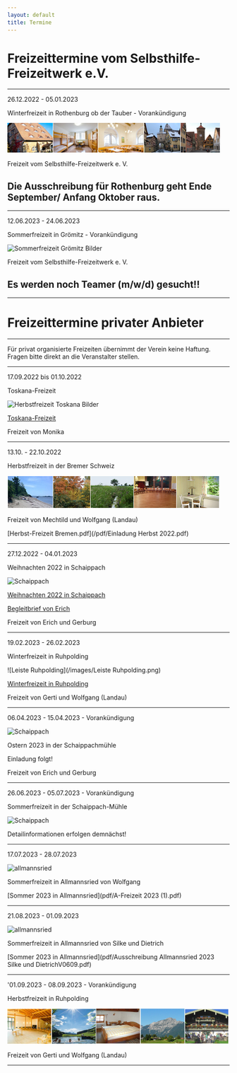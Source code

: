 ```yaml
---
layout: default
title: Termine
---
```

# Freizeittermine vom Selbsthilfe-Freizeitwerk e.V.

--------------------------------------------------------------------------------------------------

26.12.2022 - 05.01.2023

Winterfreizeit in Rothenburg ob der Tauber - Vorankündigung 

![Rothenburg op der Tauber](/images/rothenburg.png)

Freizeit vom Selbsthilfe-Freizeitwerk e. V. 

## Die Ausschreibung für Rothenburg geht Ende September/ Anfang Oktober raus. 

--------------------------------------------------------------------------------------------------

12.06.2023 - 24.06.2023 

Sommerfreizeit in Grömitz - Vorankündigung 

![Sommerfreizeit Grömitz Bilder](https://ik.imagekit.io/zcrl68n9dky/tr:oi-leisten@@GR_1.jpeg,ox-0,oy-0,ow-94,oh-68:oi-leisten@@GR_2.jpeg,ox-97,oy-0,ow-94,oh-68:oi-leisten@@GR_3.jpeg,ox-194,oy-0,ow-94,oh-68:oi-leisten@@GR_4.jpeg,ox-291,oy-0,ow-94,oh-68:oi-leisten@@GR_5.jpeg,ox-388,oy-0,ow-94,oh-68/white.jpg)

Freizeit vom Selbsthilfe-Freizeitwerk e. V. 

## Es werden noch Teamer (m/w/d) gesucht!!

---------------------------------------------------------------------------------------------------

# Freizeittermine privater Anbieter

---------------------------------------------------------------------------------------------------

Für privat organisierte Freizeiten übernimmt der Verein keine Haftung. Fragen bitte direkt an die Veranstalter stellen.

-----------------------------------------------------------------------------------------------------

17.09.2022 bis 01.10.2022

Toskana-Freizeit

![Herbstfreizeit Toskana Bilder](https://ik.imagekit.io/zcrl68n9dky/tr:oi-leisten@@TO_1.jpg,ox-0,oy-0,ow-94,oh-68:oi-leisten@@TO_2.jpg,ox-97,oy-0,ow-94,oh-68:oi-leisten@@TO_3.jpg,ox-194,oy-0,ow-94,oh-68:oi-leisten@@TO_4.jpg,ox-291,oy-0,ow-94,oh-68:oi-leisten@@TO_5.png,ox-388,oy-0,ow-94,oh-68/white.jpg)

[Toskana-Freizeit](pdf/Toskana.pdf)

Freizeit von Monika

------------------------------------------------------------------------------------------------------

13.10. - 22.10.2022

Herbstfreizeit in der Bremer Schweiz

![Freizeit Bremen im Herbst](/images/Leiste_Herbst_Bremen.jpg)

Freizeit von Mechtild und Wolfgang (Landau)

[Herbst-Freizeit Bremen.pdf](/pdf/Einladung Herbst 2022.pdf)

------------------------------------------------------------------------------------------------------

27.12.2022 - 04.01.2023

Weihnachten 2022 in Schaippach

![Schaippach](/images/schaippach.jpeg)

[Weihnachten 2022 in Schaippach](pdf/Einladung_Weihnachtsfreizeit_Schaippach_2022.pdf)

[Begleitbrief von Erich](pdf/Begleitbrief_Weihnachtsfreizeit_Schaippach_2022.pdf)

Freizeit von Erich und Gerburg

-----------------------------------------------------------------------------------------------------

19.02.2023 - 26.02.2023 

Winterfreizeit in Ruhpolding

![Leiste Ruhpolding](/images/Leiste Ruhpolding.png)

[Winterfreizeit in Ruhpolding](pdf/Winterfreizeit_2023.pdf)

 Freizeit von Gerti und Wolfgang (Landau) 

------------------------------------------------------------------------------------------------------

06.04.2023 - 15.04.2023 - Vorankündigung

![Schaippach](/images/schaippach.jpeg)

Ostern 2023 in der Schaippachmühle

Einladung folgt!

Freizeit von Erich und Gerburg

------------------------------------------------------------------------------------------------------

26.06.2023 - 05.07.2023 - Vorankündigung

Sommerfreizeit in der Schaippach-Mühle

![Schaippach](/images/schaippach.jpeg)

Detailinformationen erfolgen demnächst!

-----------------------------------------------------------------------------------------------------

17.07.2023 - 28.07.2023 

![allmannsried](/images/allmansried.jpeg)

Sommerfreizeit in Allmannsried von Wolfgang

[Sommer 2023 in Allmannsried](pdf/A-Freizeit 2023 (1).pdf)

------------------------------------------------------------------------------------------------------

21.08.2023 - 01.09.2023 

![allmannsried](/images/allmansried.jpeg)

Sommerfreizeit in Allmannsried von Silke und Dietrich

[Sommer 2023 in Allmannsried](pdf/Ausschreibung Allmannsried 2023 Silke und DietrichV0609.pdf)

------------------------------------------------------------------------------------------------------

'01.09.2023 - 08.09.2023 - Vorankündigung 

Herbstfreizeit in Ruhpolding

![ruhpolding](/images/bildleiste_2021.png)

Freizeit von Gerti und Wolfgang (Landau)

--------------------------------------------------------------------------------------------------------
